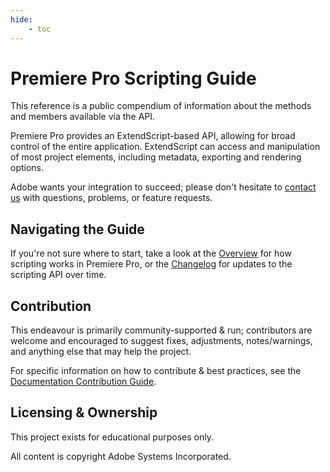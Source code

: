```yaml
---
hide:
    - toc
---
```


# Premiere Pro Scripting Guide

This reference is a public compendium of information about the methods and members available via the API.

Premiere Pro provides an ExtendScript-based API, allowing for broad control of the entire application. ExtendScript can access and manipulation of most project elements, including metadata, exporting and rendering options.

Adobe wants your integration to succeed; please don't hesitate to [contact us](mailto:dmcsween@adobe.com?subject=API_Question_From_Docs) with questions, problems, or feature requests.

## Navigating the Guide

If you're not sure where to start, take a look at the [Overview](./introduction/extendscript-overview.md) for how scripting works in Premiere Pro, or the [Changelog](./introduction/changelog.md) for updates to the scripting API over time.

## Contribution

This endeavour is primarily community-supported & run; contributors are welcome and encouraged to suggest fixes, adjustments, notes/warnings, and anything else that may help the project.

For specific information on how to contribute & best practices, see the [Documentation Contribution Guide](https://docsforadobe.dev/contributing/contribution-guide/).

## Licensing & Ownership

This project exists for educational purposes only.

All content is copyright Adobe Systems Incorporated.
